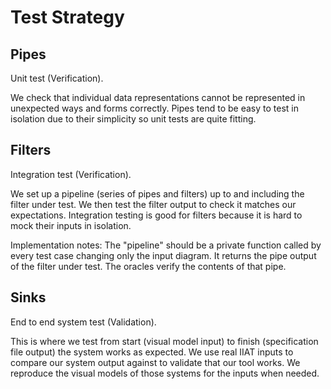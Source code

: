 # Test Strategy
## Pipes
Unit test (Verification).

We check that individual data representations cannot be represented in unexpected ways and forms correctly.
Pipes tend to be easy to test in isolation due to their simplicity so unit tests are quite fitting.

## Filters
Integration test (Verification).

We set up a pipeline (series of pipes and filters) up to and including the filter under test.
We then test the filter output to check it matches our expectations.
Integration testing is good for filters because it is hard to mock their inputs in isolation.

Implementation notes: The "pipeline" should be a private function called by every test case changing only the input diagram.
It returns the pipe output of the filter under test. The oracles verify the contents of that pipe.

## Sinks
End to end system test (Validation). 

This is where we test from start (visual model input) to finish (specification file output) the system works as expected.
We use real IIAT inputs to compare our system output against to validate that our tool works.
We reproduce the visual models of those systems for the inputs when needed.